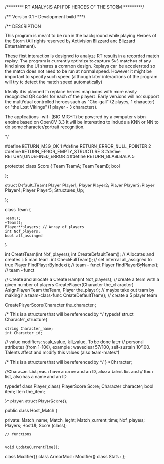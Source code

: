 /******** RT ANALYSIS API FOR HEROES OF THE STORM *********/

/** Version 0.1 - Development build	***/

/** DESCRIPTION

This program is meant to be run in the background while playing Heroes of the
Storm (All rights reserved by Activision Blizzard and Blizzard Entertainment).

These first interaction is designed to analyze RT results in a recorded match replay.
The program is currently optimize to capture 5v5 matches of any kind since the UI 
shares a common design. Replays can be accelerated so the match does not need to 
be run at normal speed. However it might be important to specify such speed (although
later interactions of the program will try to detect the match speed automatically)

Ideally it is planned to replace heroes map icons with more easily recognized
QR codes for each of the players. Early versions will not support the multi/dual 
controlled heroes such as "Cho-gall" (2 playes, 1 character) or "the Lost Vikings"
(1 player - 3 characters).


The applications -will- (BIG MIGHT) be powered by a computer vision engine based on OpenCV 3.3
It will be interesting to include a KNN or NN to do some character/portrait recognition.


*/

#define RETURN_MSG_OK 1
#define RETURN_ERROR_NULL_POINTER 2
#define RETURN_ERROR_EMPTY_STRUCTURE 3
#define RETURN_UNDEFINED_ERROR 4
#define RETURN_BLABLBALA 5



protected class Score
{
	Team TeamA;
	Team TeamB;
	bool

};

struct Default_Team{
	Player Player1;
	Player Player2;
	Player Player3;
	Player Player4;
	Player Player5;
	Structures_Up;

};

class Team {

	Team();
	~Team();
	Player**players; // Array of players
	int Nof_players;
	bool all_assinged
}

int CreateTeam(int Nof_players);
int CreateDefaultTeam();  // Allocates and creates a 5 man team.
int CheckFullTeam(); // set internal all_assigned to true
Player FindPlayerByIndex();  // team - funct
Player FindPlayerByName();   // team - funct

// Create and allocate a
CreateTeam(int Nof_players);  // create a team with a given number of players
CreatePlayer(Character the_character)
AsignPlayer(Team theTeam, Player the_player);  // maybe take out team by making it a team-class-func
CreateDefaultTeam();  // create a 5 player team


CreatePlayerScore(Character the_character);



/* This is a structure that will be referenced by */
typedef struct Character_structure{

	string Character_name;
	int Character_id;

// value modifiers: soak_value, kill_value, To be done later
// personal attributes (from 1-100), example : waveclear 57/100, self-sustain 10/100. Talents affect and modify this values (also team-mates?)


/* This is a structure that will be referenced by */
} *Character;

//Character List; each have a name and an ID, also a talent list and 
// Item list, also has a name and an ID


typedef class Player_class{
	PlayerScore Score;
	Character character;
	bool item;
	Item the_item;

}* player;
struct PlayerScore{};

public class Host_Match 
{

private:
	Match_name;
	Match_leght;
	Match_current_time;
	Nof_players;
	Players;
	HostUI;
    Score (class);

	// functions


	void UpdateCurrentTime();


class Modifier{}
class ArmorMod : Modifier{}
class Stats : 
};
